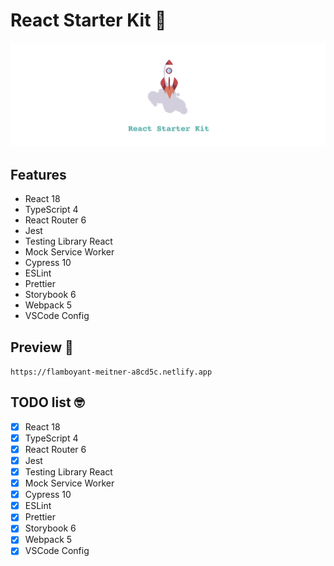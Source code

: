 # React Starter Kit 🚀

![alt text](./src/assets/github/react-starter-kit-logo.png)

## Features

- React 18
- TypeScript 4
- React Router 6
- Jest
- Testing Library React
- Mock Service Worker
- Cypress 10
- ESLint
- Prettier
- Storybook 6
- Webpack 5
- VSCode Config

## Preview 👀

`https://flamboyant-meitner-a8cd5c.netlify.app`

## TODO list 🤓

- [x] React 18
- [x] TypeScript 4
- [x] React Router 6
- [x] Jest
- [x] Testing Library React
- [x] Mock Service Worker
- [x] Cypress 10
- [x] ESLint
- [x] Prettier
- [x] Storybook 6
- [x] Webpack 5
- [x] VSCode Config
